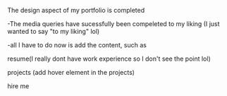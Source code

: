 The design aspect of my portfolio is completed

-The media queries have sucessfully been compeleted to my liking (I just wanted to say "to my liking" lol)

-all I have to do now is add the content, such as

resume(I really dont have work experience so I don't see the point lol)

projects (add hover element in the projects)

hire me 




